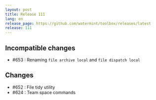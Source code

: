 ```yaml
---
layout: post
title: Release 111
lang: en
release_page: https://github.com/watermint/toolbox/releases/latest
release: 111
---
```


## Incompatible changes

* #653 : Renaming `file archive local` and `file dispatch local`

## Changes

* #652 : File tidy utility
* #624 : Team space commands
